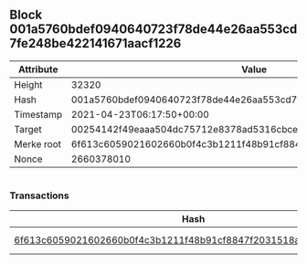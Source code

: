 ## Block 001a5760bdef0940640723f78de44e26aa553cd7fe248be422141671aacf1226

Attribute | Value
--- | ---
Height | 32320
Hash | 001a5760bdef0940640723f78de44e26aa553cd7fe248be422141671aacf1226
Timestamp | 2021-04-23T06:17:50+00:00
Target | 00254142f49eaaa504dc75712e8378ad5316cbcead634704b3734b6271167cc4
Merke root | 6f613c6059021602660b0f4c3b1211f48b91cf8847f2031518ae8db4e76c3eba
Nonce | 2660378010

```

```

### Transactions

Hash | Amount
--- | ---
[6f613c6059021602660b0f4c3b1211f48b91cf8847f2031518ae8db4e76c3eba](6f613c6059021602660b0f4c3b1211f48b91cf8847f2031518ae8db4e76c3eba.md) | 10.00000000 SKEPTI 
